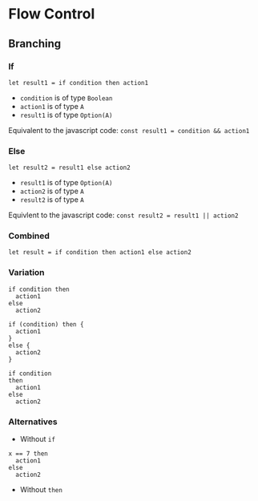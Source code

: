 # Flow Control

## Branching

### If

```
let result1 = if condition then action1
```

* `condition` is of type `Boolean`
* `action1` is of type `A`
* `result1` is of type `Option(A)`

Equivalent to the javascript code:
`const result1 = condition && action1`

### Else

```
let result2 = result1 else action2
```

* `result1` is of type `Option(A)`
* `action2` is of type `A`
* `result2` is of type `A`

Equivlent to the javascript code:
`const result2 = result1 || action2`

### Combined

```
let result = if condition then action1 else action2
```

### Variation

```
if condition then
  action1
else
  action2
```

```
if (condition) then {
  action1
}
else {
  action2
}
```

```
if condition
then
  action1
else
  action2
```

### Alternatives

* Without `if`
``` 
x == 7 then
  action1
else
  action2
```

* Without `then`

